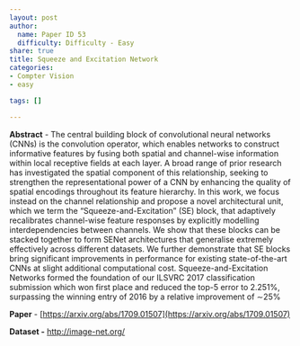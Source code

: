 ```yaml
---
layout: post
author:
  name: Paper ID 53
  difficulty: Difficulty - Easy
share: true
title: Squeeze and Excitation Network
categories:
- Compter Vision
- easy

tags: []

---
```

**Abstract** - The central building block of convolutional neural networks (CNNs) is the convolution operator, which enables networks to
construct informative features by fusing both spatial and channel-wise information within local receptive fields at each layer. A broad
range of prior research has investigated the spatial component of this relationship, seeking to strengthen the representational power of
a CNN by enhancing the quality of spatial encodings throughout its feature hierarchy. In this work, we focus instead on the channel
relationship and propose a novel architectural unit, which we term the “Squeeze-and-Excitation” (SE) block, that adaptively recalibrates
channel-wise feature responses by explicitly modelling interdependencies between channels. We show that these blocks can be
stacked together to form SENet architectures that generalise extremely effectively across different datasets. We further demonstrate
that SE blocks bring significant improvements in performance for existing state-of-the-art CNNs at slight additional computational cost.
Squeeze-and-Excitation Networks formed the foundation of our ILSVRC 2017 classification submission which won first place and
reduced the top-5 error to 2.251%, surpassing the winning entry of 2016 by a relative improvement of ∼25%

**Paper** - [https://arxiv.org/abs/1709.01507](https://arxiv.org/abs/1709.01507)

**Dataset -** [http://image-net.org/ ](http://image-net.org/ )
    